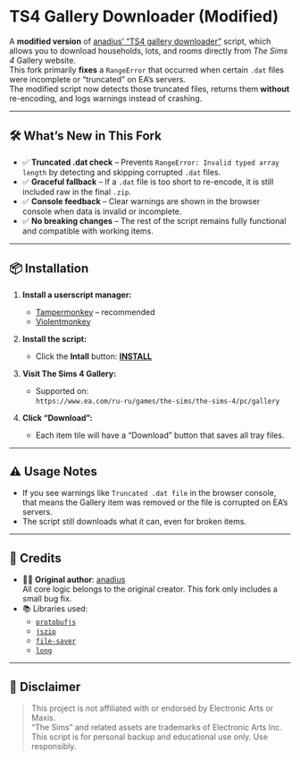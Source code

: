 # TS4 Gallery Downloader (Modified)

A **modified version** of [anadius’ “TS4 gallery downloader”](https://anadius.su/sims-4-gallery-downloader) script, which allows you to download households, lots, and rooms directly from *The Sims 4* Gallery website.  
This fork primarily **fixes** a `RangeError` that occurred when certain `.dat` files were incomplete or “truncated” on EA’s servers.  
The modified script now detects those truncated files, returns them **without** re-encoding, and logs warnings instead of crashing.

---

## 🛠️ What’s New in This Fork

- ✅ **Truncated .dat check** – Prevents `RangeError: Invalid typed array length` by detecting and skipping corrupted `.dat` files.
- ✅ **Graceful fallback** – If a `.dat` file is too short to re-encode, it is still included raw in the final `.zip`.
- ✅ **Console feedback** – Clear warnings are shown in the browser console when data is invalid or incomplete.
- ✅ **No breaking changes** – The rest of the script remains fully functional and compatible with working items.

---

## 📦 Installation

1. **Install a userscript manager:**
   - [Tampermonkey](https://tampermonkey.net/) – recommended
   - [Violentmonkey](https://violentmonkey.github.io/)

2. **Install the script:**
   - Click the **Intall** button: [**INSTALL**](https://raw.githubusercontent.com/nrksu1tan/TS4-gallery-downloader/main/sims-4-gallery-downloader-fixed.user.js)

3. **Visit The Sims 4 Gallery:**
   - Supported on:  
     `https://www.ea.com/ru-ru/games/the-sims/the-sims-4/pc/gallery`

4. **Click “Download”:**
   - Each item tile will have a “Download” button that saves all tray files.

---

## ⚠️ Usage Notes

- If you see warnings like `Truncated .dat file` in the browser console, that means the Gallery item was removed or the file is corrupted on EA’s servers.
- The script still downloads what it can, even for broken items.

---

## 🙏 Credits

- 👨‍💻 **Original author**: [anadius](https://github.com/anadius)  
  All core logic belongs to the original creator. This fork only includes a small bug fix.
- 📚 Libraries used:  
  - [`protobufjs`](https://www.npmjs.com/package/protobufjs)  
  - [`jszip`](https://www.npmjs.com/package/jszip)  
  - [`file-saver`](https://www.npmjs.com/package/file-saver)  
  - [`long`](https://www.npmjs.com/package/long)

---

## 📜 Disclaimer

> This project is not affiliated with or endorsed by Electronic Arts or Maxis.  
> “The Sims” and related assets are trademarks of Electronic Arts Inc.  
> This script is for personal backup and educational use only. Use responsibly.
